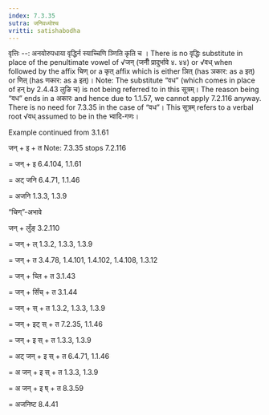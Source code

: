 ```yaml
---
index: 7.3.35
sutra: जनिवध्योश्च
vritti: satishabodha
---
```



वृत्तिः --: अनयोरुपधाया वृद्धिर्न स्याच्चिणि ञ्णिति कृति च । There is no वृद्धिः substitute in place of the penultimate vowel of √जन् (जनीँ प्रादुर्भावे ४. ४४) or √वध् when followed by the affix चिण् or a कृत् affix which is either ञित् (has ञकार: as a इत्) or णित् (has णकार: as a इत्)। Note: The substitute “वध” (which comes in place of हन् by 2.4.43 लुङि च) is not being referred to in this सूत्रम्। The reason being “वध” ends in a अकारः and hence due to 1.1.57, we cannot apply 7.2.116 anyway. There is no need for 7.3.35 in the case of “वध”। This सूत्रम् refers to a verbal root √वध् assumed to be in the भ्वादि-गणः।


Example continued from 3.1.61


जन् + इ + त Note: 7.3.35 stops 7.2.116

= जन् + इ 6.4.104, 1.1.61

= अट् जनि 6.4.71, 1.1.46

= अजनि 1.3.3, 1.3.9


“चिण्”-अभावे

जन् + लुँङ् 3.2.110

= जन् + ल् 1.3.2, 1.3.3, 1.3.9

= जन् + त 3.4.78, 1.4.101, 1.4.102, 1.4.108, 1.3.12

= जन् + च्लि + त 3.1.43

= जन् + सिँच् + त 3.1.44

= जन् + स् + त 1.3.2, 1.3.3, 1.3.9

= जन् + इट् स् + त 7.2.35, 1.1.46

= जन् + इ स् + त 1.3.3, 1.3.9

= अट् जन् + इ स् + त 6.4.71, 1.1.46

= अ जन् + इ स् + त 1.3.3, 1.3.9

= अ जन् + इ ष् + त 8.3.59

= अजनिष्ट 8.4.41

